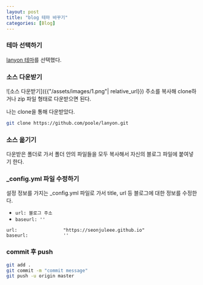 ```yaml
---
layout: post
title: "blog 테마 바꾸기"
categories: [Blog]
---
```


### 테마 선택하기
[lanyon 테마](https://github.com/poole/lanyon)를 선택했다.  


### 소스 다운받기
<!-- 이미지 수정하기 -->
![소스 다운받기]({{"/assets/images/1.png"| relative_url}})
주소를 복사해 clone하거나 zip 파일 형태로 다운받으면 된다.

나는 clone을 통해 다운받았다.

```bash
git clone https://github.com/poole/lanyon.git
```  


### 소스 옮기기
다운받은 폴더로 가서 폴더 안의 파일들을 모두 복사해서 자신의 블로그 파일에 붙여넣기 한다.  


### _config.yml 파일 수정하기
설정 정보를 가지는 _config.yml 파일로 가서 title, url 등 블로그에 대한 정보를 수정한다.
- `url: 블로그 주소`
- `baseurl: ''`

```
url:                 "https://seonjuleee.github.io"
baseurl:             ''
```  


### commit 후 push
```bash
git add .
git commit -m "commit message"
git push -u origin master
```
  